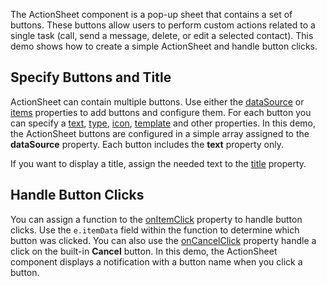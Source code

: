 The ActionSheet component is a pop-up sheet that contains a set of buttons. These buttons allow users to perform custom actions related to a single task (call, send a message, delete, or edit a selected contact). This demo shows how to create a simple ActionSheet and handle button clicks.

## Specify Buttons and Title

ActionSheet can contain multiple buttons. Use either the [dataSource](/Documentation/ApiReference/UI_Components/dxActionSheet/Configuration/#dataSource) or [items](/Documentation/ApiReference/UI_Components/dxActionSheet/Configuration/items/) properties to add buttons and configure them. For each button you can specify a [text](/Documentation/ApiReference/UI_Components/dxActionSheet/Configuration/items/#text), [type](/Documentation/ApiReference/UI_Components/dxActionSheet/Configuration/items/#type), [icon](/Documentation/ApiReference/UI_Components/dxActionSheet/Configuration/items/#icon), [template](/Documentation/ApiReference/UI_Components/dxActionSheet/Configuration/items/#template) and other properties. In this demo, the ActionSheet buttons are configured in a simple array assigned to the **dataSource** property. Each button includes the **text** property only.

If you want to display a title, assign the needed text to the [title](/Documentation/ApiReference/UI_Components/dxActionSheet/Configuration/#title) property.

## Handle Button Clicks

You can assign a function to the [onItemClick](/Documentation/ApiReference/UI_Components/dxActionSheet/Configuration/#onItemClick) property to handle button clicks. Use the `e.itemData` field within the function to determine which button was clicked. You can also use the [onCancelClick](/Documentation/ApiReference/UI_Components/dxActionSheet/Configuration/#onCancelClick) property handle a click on the built-in **Cancel** button. In this demo, the ActionSheet component displays a notification with a button name when you click a button. 
